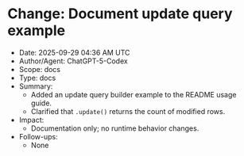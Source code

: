 # Change: Document update query example

- Date: 2025-09-29 04:36 AM UTC
- Author/Agent: ChatGPT-5-Codex
- Scope: docs
- Type: docs
- Summary:
  - Added an update query builder example to the README usage guide.
  - Clarified that `.update()` returns the count of modified rows.
- Impact:
  - Documentation only; no runtime behavior changes.
- Follow-ups:
  - None
